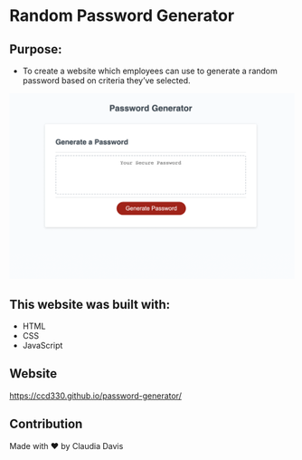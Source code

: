 # Random Password Generator

## Purpose: 
* To create a website which employees can use to generate a random password based on criteria they’ve selected.

<img src="https://github.com/ccd330/password-generator/blob/main/assets/Screen%20Shot%202022-01-05%20at%202.40.45%20PM.png" />

## This website was built with:
* HTML
* CSS
* JavaScript

## Website

https://ccd330.github.io/password-generator/

## Contribution
Made with ❤️ by Claudia Davis

